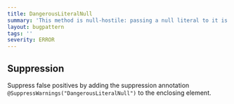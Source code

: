 ```yaml
---
title: DangerousLiteralNull
summary: 'This method is null-hostile: passing a null literal to it is always wrong'
layout: bugpattern
tags: ''
severity: ERROR
---
```


<!--
*** AUTO-GENERATED, DO NOT MODIFY ***
To make changes, edit the @BugPattern annotation or the explanation in docs/bugpattern.
-->



## Suppression
Suppress false positives by adding the suppression annotation `@SuppressWarnings("DangerousLiteralNull")` to the enclosing element.
